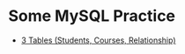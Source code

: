 # Some MySQL Practice
- [3 Tables (Students, Courses, Relationship)](#3-tables-students-courses-relationship)
